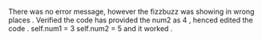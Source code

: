 There was no error message, however the fizzbuzz was showing in wrong places . 
Verified the code has provided the num2 as 4 , henced edited the code . 
self.num1 = 3
self.num2 = 5
and it worked . 